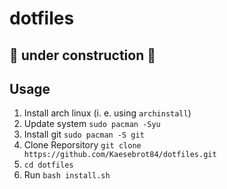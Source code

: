 # dotfiles 
## :construction: under construction :construction:

## Usage

1. Install arch linux (i. e. using `archinstall`)
2. Update system `sudo pacman -Syu`
3. Install git `sudo pacman -S git`
4. Clone Reporsitory `git clone https://github.com/Kaesebrot84/dotfiles.git`
5. `cd dotfiles`
6. Run `bash install.sh`